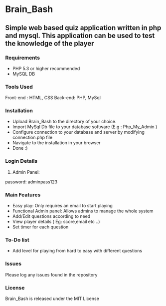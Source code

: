 # Brain_Bash

## Simple web based quiz application written in php and mysql. This application can be used to test the knowledge of the player

### Requirements

- PHP 5.3 or higher recommended
- MySQL DB

### Tools Used

Front-end : HTML, CSS
Back-end: PHP, MySql

### Installation

- Upload Brain_Bash to the directory of your choice.
- Import MySql Db file to your database software (E.g : Php_My_Admin )
- Configure connection to your database and server by modifying connection.php file
- Navigate to the installation in your browser
- Done :)

### Login Details

1. Admin Panel:

password: adminpass123

### Main Features

- Easy play: Only requires an email to start playing
- Functional Admin panel: Allows admins to manage the whole system
- Add/Edit questions according to need
- View player details ( Eg: score,email etc ..)
- Set timer for each question

### To-Do list

- Add level for playing from hard to easy with different questions

### Issues

Please log any issues found in the repository

### License

Brain_Bash is released under the MIT License
